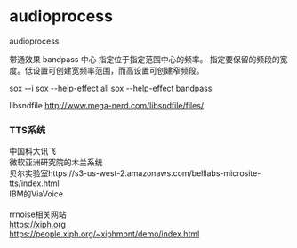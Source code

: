 # audioprocess
audioprocess

带通效果 bandpass
中心   指定位于指定范围中心的频率。
       指定要保留的频段的宽度。低设置可创建宽频率范围，而高设置可创建窄频段。
       
sox --i
sox --help-effect all
sox --help-effect bandpass

libsndfile
http://www.mega-nerd.com/libsndfile/files/<br/>

### TTS系统
中国科大讯飞<br/>
微软亚洲研究院的木兰系统<br/>
贝尔实验室https://s3-us-west-2.amazonaws.com/belllabs-microsite-tts/index.html   <br/>
IBM的ViaVoice<br/>
<br/>
rrnoise相关网站<br/>
https://xiph.org<br/>
https://people.xiph.org/~xiphmont/demo/index.html<br/>
